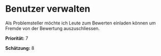 # Benutzer verwalten


Als Problemsteller möchte ich Leute zum Bewerten einladen können um Fremde von der Bewertung auszuschliessen.

**Priorität:** 7

**Schätzung:** 8
